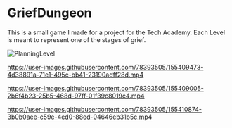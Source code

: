 # GriefDungeon
This is a small game I made for a project for the Tech Academy. Each Level is meant to represent one of the stages of grief.


![PlanningLevel](https://user-images.githubusercontent.com/78393505/155237507-c62efc2a-050d-4c62-a594-06d81621c2d6.png)





https://user-images.githubusercontent.com/78393505/155409473-4d38891a-71e1-495c-bb41-23190adff28d.mp4






https://user-images.githubusercontent.com/78393505/155409005-2b6f4b23-25b5-468d-97ff-01f39c8019c4.mp4



https://user-images.githubusercontent.com/78393505/155410874-3b0b0aee-c59e-4ed0-88ed-04646eb31b5c.mp4


